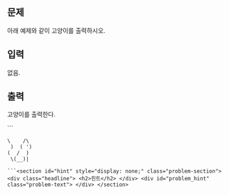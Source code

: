<section id="description" class="problem-section"> <div class="headline"> <h2>문제</h2> </div> <div id="problem_description" class="problem-text"> <p>아래 예제와 같이 고양이를 출력하시오.</p> </div> </section><section id="input" class="problem-section"> <div class="headline"> <h2>입력</h2> </div> <div id="problem_input" class="problem-text"> <p>없음.</p> </div> </section><section id="output" class="problem-section"> <div class="headline"> <h2>출력</h2> </div> <div id="problem_output" class="problem-text"> <p>고양이를 출력한다.</p> </div> </section><section id="limit" style="display:none;" class="problem-section"> <div class="headline"> <h2>제한</h2> </div> <div id="problem_limit" class="problem-text"> </div> </section>```

``````
\    /\
 )  ( ')
(  /  )
 \(__)|

```<section id="hint" style="display: none;" class="problem-section"> <div class="headline"> <h2>힌트</h2> </div> <div id="problem_hint" class="problem-text"> </div> </section>